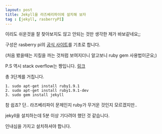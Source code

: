 ```yaml
---
layout: post
title: Jekyll을 라즈베리파이에 설치해 보자
tag : [jekyll, rasberryPI]
---
```


이리도 쉬운것을 잘 찾아보지도 않고 안되는 것만 생각한 제가 바보같네요;;

구성은 rasberry pi의 [공식 사이트](https://www.raspberrypi.org/documentation/linux/software/ruby.md)를 기초로 합니다. 

(처음 봤을때는 지킬을 까는 것처럼 보여지더니 알고보니 ruby gem 사용법이군요;)

P.S 역시 stack overflow는 짱입니다. [링크](http://stackoverflow.com/questions/10725767/error-installing-jekyll-native-extension-build)

총 3단계를 거칩니다.

    1. sudo apt-get install ruby1.9.1
    2. sudo apt-get install ruby1.9.1-dev
    3. sudo gem install jekyll

참 쉽죠? 단.. 라즈베리파이 문제인지 ruby가 무거운 것인지 모르겠지만..

jekyll을 설치하는데 5분 이상 기다려야 했던 것 같습니다.

인내심을 가지고 설치하셔야 합니다.